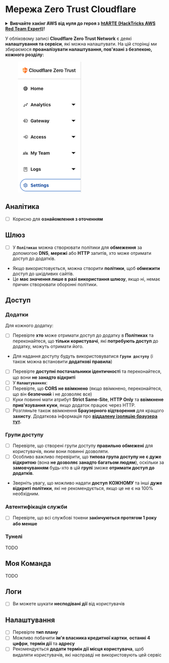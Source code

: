 # Мережа Zero Trust Cloudflare

<details>

<summary><strong>Вивчайте хакінг AWS від нуля до героя з</strong> <a href="https://training.hacktricks.xyz/courses/arte"><strong>htARTE (HackTricks AWS Red Team Expert)</strong></a><strong>!</strong></summary>

Інші способи підтримки HackTricks:

* Якщо ви хочете побачити **рекламу вашої компанії на HackTricks** або **завантажити HackTricks у форматі PDF**, перевірте [**ПЛАНИ ПІДПИСКИ**](https://github.com/sponsors/carlospolop)!
* Отримайте [**офіційний PEASS & HackTricks мерч**](https://peass.creator-spring.com)
* Дізнайтеся про [**Сім'ю PEASS**](https://opensea.io/collection/the-peass-family), нашу колекцію ексклюзивних [**NFT**](https://opensea.io/collection/the-peass-family)
* **Приєднуйтесь до** 💬 [**групи Discord**](https://discord.gg/hRep4RUj7f) або [**групи telegram**](https://t.me/peass) або **слідкуйте** за мною на **Twitter** 🐦 [**@hacktricks_live**](https://twitter.com/hacktricks_live)**.**
* **Поділіться своїми хакінг-прийомами, надсилайте PR до** [**HackTricks**](https://github.com/carlospolop/hacktricks) та [**HackTricks Cloud**](https://github.com/carlospolop/hacktricks-cloud) репозиторіїв.

</details>

У обліковому записі **Cloudflare Zero Trust Network** є деякі **налаштування та сервіси**, які можна налаштувати. На цій сторінці ми збираємося **проаналізувати налаштування, пов'язані з безпекою, кожного розділу:**

<figure><img src="../../.gitbook/assets/image (84).png" alt=""><figcaption></figcaption></figure>

## Аналітика

* [ ] Корисно для **ознайомлення з оточенням**

## **Шлюз**

* [ ] У **`Політиках`** можна створювати політики для **обмеження** за допомогою **DNS**, **мережі** або **HTTP** запитів, хто може отримати доступ до додатків.
* Якщо використовується, можна створити **політики**, щоб **обмежити** доступ до шкідливих сайтів.
* Це **має значення лише в разі використання шлюзу**, якщо ні, немає причин створювати оборонні політики.

## Доступ

### Додатки

Для кожного додатку:

* [ ] Перевірте **хто** може отримати доступ до додатку в **Політиках** та переконайтеся, що **тільки** **користувачі**, які **потребують доступ** до додатку, можуть отримати його.
* Для надання доступу будуть використовуватися **`Групи доступу`** (і також можна встановити **додаткові правила**)
* [ ] Перевірте **доступні постачальники ідентичності** та переконайтеся, що вони **не занадто відкриті**
* [ ] У **`Налаштуваннях`**:
* [ ] Перевірте, що **CORS не ввімкнено** (якщо ввімкнено, переконайтеся, що він **безпечний** і не дозволяє все)
* [ ] Куки повинні мати атрибут **Strict Same-Site**, **HTTP Only** та **ввімкнене прив'язування куки**, якщо додаток працює через HTTP.
* [ ] Розгляньте також ввімкнення **Браузерного відтворення** для кращого **захисту**. Додаткова інформація про [**віддалену ізоляцію браузера тут**](https://blog.cloudflare.com/cloudflare-and-remote-browser-isolation/)**.**

### **Групи доступу**

* [ ] Перевірте, що створені групи доступу **правильно обмежені** для користувачів, яким вони повинні дозволяти.
* [ ] Особливо важливо перевірити, що **типова група доступу не є дуже відкритою** (вона **не дозволяє занадто багатьом людям**), оскільки за **замовчуванням** будь-хто в цій **групі** зможе **отримати доступ до додатків**.
* Зверніть увагу, що можливо надати **доступ** **КОЖНОМУ** та інші **дуже відкриті політики**, які не рекомендується, якщо це не є на 100% необхідним.

### Автентифікація служби

* [ ] Перевірте, що всі службові токени **закінчуються протягом 1 року або менше**

### Тунелі

TODO

## Моя Команда

TODO

## Логи

* [ ] Ви можете шукати **несподівані дії** від користувачів

## Налаштування

* [ ] Перевірте **тип плану**
* [ ] Можливо побачити **ім'я власника кредитної картки**, **останні 4 цифри**, **термін дії** та **адресу**
* [ ] Рекомендується **додати термін дії місця користувача**, щоб видаляти користувачів, які насправді не використовують цей сервіс
